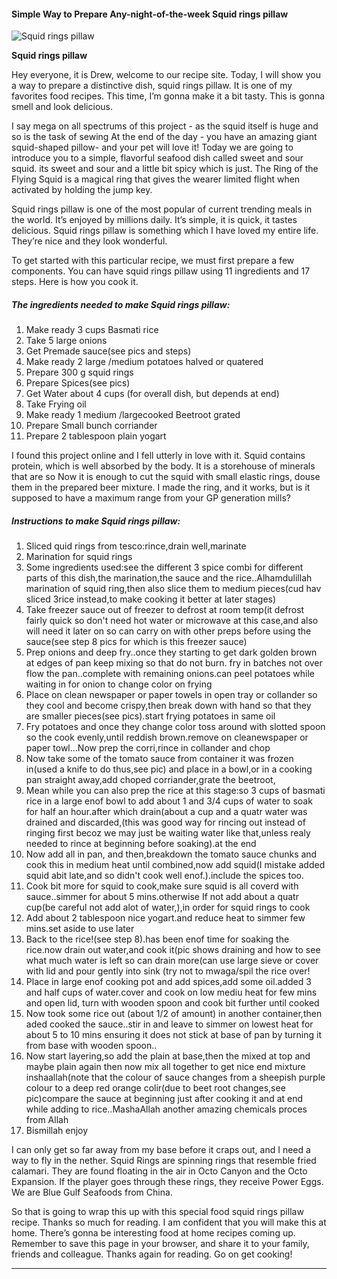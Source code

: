             

#### Simple Way to Prepare Any-night-of-the-week Squid rings pillaw

![Squid rings pillaw](https://img-global.cpcdn.com/recipes/3c8b1d338f61edd2/751x532cq70/squid-rings-pillaw-recipe-main-photo.jpg)

**Squid rings pillaw**

Hey everyone, it is Drew, welcome to our recipe site. Today, I will show you a way to prepare a distinctive dish, squid rings pillaw. It is one of my favorites food recipes. This time, I’m gonna make it a bit tasty. This is gonna smell and look delicious.

I say mega on all spectrums of this project - as the squid itself is huge and so is the task of sewing At the end of the day - you have an amazing giant squid-shaped pillow- and your pet will love it! Today we are going to introduce you to a simple, flavorful seafood dish called sweet and sour squid. its sweet and sour and a little bit spicy which is just. The Ring of the Flying Squid is a magical ring that gives the wearer limited flight when activated by holding the jump key.

Squid rings pillaw is one of the most popular of current trending meals in the world. It’s enjoyed by millions daily. It’s simple, it is quick, it tastes delicious. Squid rings pillaw is something which I have loved my entire life. They’re nice and they look wonderful.

To get started with this particular recipe, we must first prepare a few components. You can have squid rings pillaw using 11 ingredients and 17 steps. Here is how you cook it.

##### The ingredients needed to make Squid rings pillaw:

1.  Make ready 3 cups Basmati rice
2.  Take 5 large onions
3.  Get Premade sauce(see pics and steps)
4.  Make ready 2 large /medium potatoes halved or quatered
5.  Prepare 300 g squid rings
6.  Prepare Spices(see pics)
7.  Get Water about 4 cups (for overall dish, but depends at end)
8.  Take Frying oil
9.  Make ready 1 medium /largecooked Beetroot grated
10.  Prepare Small bunch corriander
11.  Prepare 2 tablespoon plain yogart

I found this project online and I fell utterly in love with it. Squid contains protein, which is well absorbed by the body. It is a storehouse of minerals that are so Now it is enough to cut the squid with small elastic rings, douse them in the prepared beer mixture. I made the ring, and it works, but is it supposed to have a maximum range from your GP generation mills?

##### Instructions to make Squid rings pillaw:

1.  Sliced quid rings from tesco:rince,drain well,marinate
2.  Marination for squid rings
3.  Some ingredients used:see the different 3 spice combi for different parts of this dish,the marination,the sauce and the rice..Alhamdulillah marination of squid ring,then also slice them to medium pieces(cud hav sliced 3rice instead,to make cooking it better at later stages)
4.  Take freezer sauce out of freezer to defrost at room temp(it defrost fairly quick so don't need hot water or microwave at this case,and also will need it later on so can carry on with other preps before using the sauce(see step 8 pics for which is this freezer sauce)
5.  Prep onions and deep fry..once they starting to get dark golden brown at edges of pan keep mixing so that do not burn. fry in batches not over flow the pan..complete with remaining onions.can peel potatoes while waiting in for onion to change color on frying
6.  Place on clean newspaper or paper towels in open tray or collander so they cool and become crispy,then break down with hand so that they are smaller pieces(see pics).start frying potatoes in same oil
7.  Fry potatoes and once they change color toss around with slotted spoon so the cook evenly,until reddish brown.remove on cleanewspaper or paper towl…Now prep the corri,rince in collander and chop
8.  Now take some of the tomato sauce from container it was frozen in(used a knife to do thus,see pic) and place in a bowl,or in a cooking pan straight away,add choped corriander,grate the beetroot,
9.  Mean while you can also prep the rice at this stage:so 3 cups of basmati rice in a large enof bowl to add about 1 and 3/4 cups of water to soak for half an hour.after which drain(about a cup and a quatr water was drained and discarded,(this was good way for rincing out instead of ringing first becoz we may just be waiting water like that,unless realy needed to rince at beginning before soaking).at the end
10.  Now add all in pan, and then,breakdown the tomato sauce chunks and cook this in medium heat until combined,now add squid(I mistake added squid abit late,and so didn't cook well enof.).include the spices too.
11.  Cook bit more for squid to cook,make sure squid is all coverd with sauce..simmer for about 5 mins.otherwise If not add about a quatr cup(be careful not add alot of water,),in order for squid rings to cook
12.  Add about 2 tablespoon nice yogart.and reduce heat to simmer few mins.set aside to use later
13.  Back to the rice!(see step 8).has been enof time for soaking the rice.now drain out water,and cook it(pic shows draining and how to see what much water is left so can drain more(can use large sieve or cover with lid and pour gently into sink (try not to mwaga/spil the rice over!
14.  Place in large enof cooking pot and add spices,add some oil.added 3 and half cups of water.cover and cook on low mediu heat for few mins and open lid, turn with wooden spoon and cook bit further until cooked
15.  Now took some rice out (about 1/2 of amount) in another container,then aded cooked the sauce..stir in and leave to simmer on lowest heat for about 5 to 10 mins ensuring it does not stick at base of pan by turning it from base with wooden spoon..
16.  Now start layering,so add the plain at base,then the mixed at top and maybe plain again then now mix all together to get nice end mixture inshaallah(note that the colour of sauce changes from a sheepish purple colour to a deep red orange colir(due to beet root changes,see pic)compare the sauce at beginning just after cooking it and at end while adding to rice..MashaAllah another amazing chemicals proces from Allah
17.  Bismillah enjoy

I can only get so far away from my base before it craps out, and I need a way to fly in the nether. Squid Rings are spinning rings that resemble fried calamari. They are found floating in the air in Octo Canyon and the Octo Expansion. If the player goes through these rings, they receive Power Eggs. We are Blue Gulf Seafoods from China.

So that is going to wrap this up with this special food squid rings pillaw recipe. Thanks so much for reading. I am confident that you will make this at home. There’s gonna be interesting food at home recipes coming up. Remember to save this page in your browser, and share it to your family, friends and colleague. Thanks again for reading. Go on get cooking!

* * *